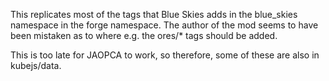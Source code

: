 This replicates most of the tags that Blue Skies adds in the blue_skies namespace in the forge namespace. The author of the mod seems to have been mistaken as to where e.g. the ores/* tags should be added.

This is too late for JAOPCA to work, so therefore, some of these are also in kubejs/data.
